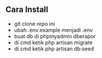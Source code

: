 
## Cara Install

- git clone repo ini
- ubah .env.example menjadi .env
- buat db di phpmyadmin dberapor
- di cmd ketik php artisan migrate
- di cmd ketik php artisan db:seed



